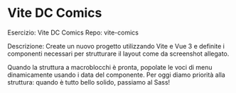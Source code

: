 # Vite DC Comics

Esercizio: Vite DC Comics
Repo: vite-comics

Descrizione:
Create un nuovo progetto utilizzando Vite e Vue 3 e definite i componenti necessari per strutturare il layout come da screenshot allegato.

Quando la struttura a macroblocchi è pronta, popolate le voci di menu dinamicamente usando i data del componente.
Per oggi diamo priorità alla struttura: quando è tutto bello solido, passiamo al Sass!

<!-- 
Bonus:
Creare un componente aggiuntivo per gestire la fascia azzurra con le icone.
-->
